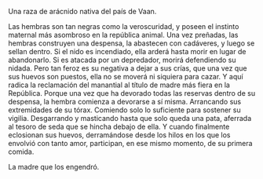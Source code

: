 Una raza de arácnido nativa del país de Vaan. 

Las hembras son tan negras como la veroscuridad, y poseen el instinto maternal más asombroso en la república animal. Una vez preñadas, las hembras construyen una despensa, la abastecen con cadáveres, y luego se sellan dentro. Si el nido es incendiado, ella arderá hasta morir en lugar de abandonarlo. Si es atacada por un depredador, morirá defendiendo su nidada. Pero tan feroz es su negativa a dejar a sus crías, que una vez que sus huevos son puestos, ella no se moverá ni siquiera para cazar. Y aquí radica la reclamación del manantial al título de madre más fiera en la República. Porque una vez que ha devorado todas las reservas dentro de su despensa, la hembra comienza a devorarse a sí misma. Arrancando sus extremidades de su tórax. Comiendo solo lo suficiente para sostener su vigilia. Desgarrando y masticando hasta que solo queda una pata, aferrada al tesoro de seda que se hincha debajo de ella. Y cuando finalmente eclosionan sus huevos, derramándose desde los hilos en los que los envolvió con tanto amor, participan, en ese mismo momento, de su primera comida.

La madre que los engendró.
